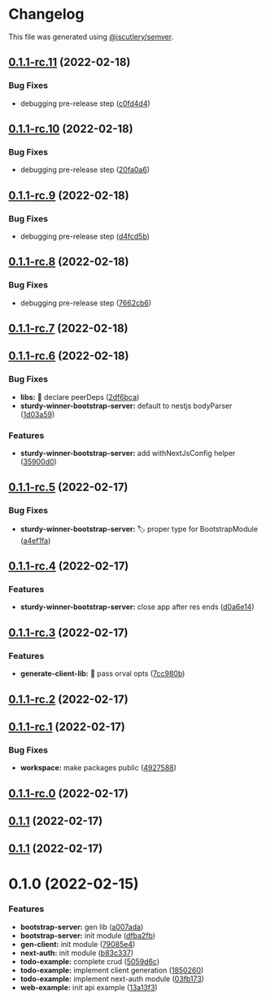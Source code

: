 # Changelog

This file was generated using [@jscutlery/semver](https://github.com/jscutlery/semver).

## [0.1.1-rc.11](https://github.com/codeyourfaceoff/sturdy-winner/compare/v0.1.1-rc.10...v0.1.1-rc.11) (2022-02-18)


### Bug Fixes

* debugging pre-release step ([c0fd4d4](https://github.com/codeyourfaceoff/sturdy-winner/commit/c0fd4d49c01508cace8d11bb89908d7b5e5a2587))



## [0.1.1-rc.10](https://github.com/codeyourfaceoff/sturdy-winner/compare/v0.1.1-rc.9...v0.1.1-rc.10) (2022-02-18)


### Bug Fixes

* debugging pre-release step ([20fa0a6](https://github.com/codeyourfaceoff/sturdy-winner/commit/20fa0a69a4f1394bcff40c412e9c5d5e3d942b74))



## [0.1.1-rc.9](https://github.com/codeyourfaceoff/sturdy-winner/compare/v0.1.1-rc.8...v0.1.1-rc.9) (2022-02-18)


### Bug Fixes

* debugging pre-release step ([d4fcd5b](https://github.com/codeyourfaceoff/sturdy-winner/commit/d4fcd5bffe44b7ca26648676ad3d9b6c06c0f0e2))



## [0.1.1-rc.8](https://github.com/codeyourfaceoff/sturdy-winner/compare/v0.1.1-rc.7...v0.1.1-rc.8) (2022-02-18)


### Bug Fixes

* debugging pre-release step ([7662cb6](https://github.com/codeyourfaceoff/sturdy-winner/commit/7662cb6b2f3fda6b4fd7dfb4dfb65b7b6bfb7c6e))



## [0.1.1-rc.7](https://github.com/codeyourfaceoff/sturdy-winner/compare/v0.1.1-rc.6...v0.1.1-rc.7) (2022-02-18)



## [0.1.1-rc.6](https://github.com/codeyourfaceoff/sturdy-winner/compare/v0.1.1-rc.5...v0.1.1-rc.6) (2022-02-18)


### Bug Fixes

* **libs:** :pushpin: declare peerDeps ([2df6bca](https://github.com/codeyourfaceoff/sturdy-winner/commit/2df6bca4dbfaabb32fe8e960f01595b604480846))
* **sturdy-winner-bootstrap-server:** default to nestjs bodyParser ([1d03a59](https://github.com/codeyourfaceoff/sturdy-winner/commit/1d03a590a91b2c02b51d205720780a57485cd0bd))


### Features

* **sturdy-winner-bootstrap-server:** add withNextJsConfig helper ([35900d0](https://github.com/codeyourfaceoff/sturdy-winner/commit/35900d0f268be6875680d077a58a1cc1c8cbb897))



## [0.1.1-rc.5](https://github.com/codeyourfaceoff/sturdy-winner/compare/v0.1.1-rc.4...v0.1.1-rc.5) (2022-02-17)


### Bug Fixes

* **sturdy-winner-bootstrap-server:** :label: proper type for BootstrapModule ([a4ef1fa](https://github.com/codeyourfaceoff/sturdy-winner/commit/a4ef1fa8811d2771a5dcc7ce2d0e1f4c24428a8e))



## [0.1.1-rc.4](https://github.com/codeyourfaceoff/sturdy-winner/compare/v0.1.1-rc.3...v0.1.1-rc.4) (2022-02-17)


### Features

* **sturdy-winner-bootstrap-server:** close app after res ends ([d0a6e14](https://github.com/codeyourfaceoff/sturdy-winner/commit/d0a6e143ef4e5e54083211fd578f50e96e4ed345))



## [0.1.1-rc.3](https://github.com/codeyourfaceoff/sturdy-winner/compare/v0.1.1-rc.2...v0.1.1-rc.3) (2022-02-17)


### Features

* **generate-client-lib:** :children_crossing: pass orval opts ([7cc980b](https://github.com/codeyourfaceoff/sturdy-winner/commit/7cc980bbee763fd06f402cf4f85b8aedefba2819))



## [0.1.1-rc.2](https://github.com/codeyourfaceoff/sturdy-winner/compare/v0.1.1-rc.1...v0.1.1-rc.2) (2022-02-17)



## [0.1.1-rc.1](https://github.com/codeyourfaceoff/sturdy-winner/compare/v0.1.1-rc.0...v0.1.1-rc.1) (2022-02-17)


### Bug Fixes

* **workspace:** make packages public ([4927588](https://github.com/codeyourfaceoff/sturdy-winner/commit/49275883e6c5bc7c3cf1f2a78d87f43ce9025582))



## [0.1.1-rc.0](https://github.com/codeyourfaceoff/sturdy-winner/compare/v0.1.0-rc4...v0.1.1-rc.0) (2022-02-17)



## [0.1.1](https://github.com/codeyourfaceoff/sturdy-winner/compare/v0.1.0-rc4...v0.1.1) (2022-02-17)



## [0.1.1](https://github.com/codeyourfaceoff/sturdy-winner/compare/v0.1.0-rc4...v0.1.1) (2022-02-17)



# 0.1.0 (2022-02-15)


### Features

* **bootstrap-server:** gen lib ([a007ada](https://github.com/codeyourfaceoff/sturdy-winner/commit/a007adabaee2dac1a4d0c5ec0081283e90d8396b))
* **bootstrap-server:** init module ([dfba2fb](https://github.com/codeyourfaceoff/sturdy-winner/commit/dfba2fbef948268e433c23ad43272ff967bdbddd))
* **gen-client:** init module ([79085e4](https://github.com/codeyourfaceoff/sturdy-winner/commit/79085e403f013f6b8981e7046f1dcbbd4f988a29))
* **next-auth:** init module ([b83c337](https://github.com/codeyourfaceoff/sturdy-winner/commit/b83c3374671eb7ff78e564fcfa6d611ac288d9be))
* **todo-example:** complete crud ([5059d6c](https://github.com/codeyourfaceoff/sturdy-winner/commit/5059d6c89e5d31a22018d77d9ef7ea49c57c2002))
* **todo-example:** implement client generation ([1850260](https://github.com/codeyourfaceoff/sturdy-winner/commit/185026069cfdf5970e5cc4d72932bd16d369d367))
* **todo-example:** implement next-auth module ([03fb173](https://github.com/codeyourfaceoff/sturdy-winner/commit/03fb1731e52028bc83de5ea8e2937bfd0980c0e1))
* **web-example:** init api example ([13a13f3](https://github.com/codeyourfaceoff/sturdy-winner/commit/13a13f35571a0574d83b2e77256d4a50456cf855))
